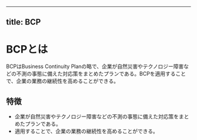 

---
title: BCP
---

# BCPとは
BCPはBusiness Continuity Planの略で、企業が自然災害やテクノロジー障害などの不測の事態に備えた対応策をまとめたプランである。BCPを適用することで、企業の業務の継続性を高めることができる。

## 特徴
- 企業が自然災害やテクノロジー障害などの不測の事態に備えた対応策をまとめたプランである。
- 適用することで、企業の業務の継続性を高めることができる。